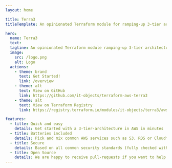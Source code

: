```yaml
---
layout: home

title: Terra3
titleTemplate: An opinionated Terraform module for ramping-up 3-tier architectures in AWS in no time!

hero:
  name: Terra3
  text:
  tagline: An opinionated Terraform module ramping-up 3-tier architectures in AWS in no time!
  image:
    src: /logo.png
    alt: Logo
  actions:
    - theme: brand
      text: Get Started!
      link: /overview
    - theme: alt
      text: View on GitHub
      link: https://github.com/it-objects/terraform-aws-terra3
    - theme: alt
      text: View on Terraform Registry
      link: https://registry.terraform.io/modules/it-objects/terra3/aws/latest

features:
  - title: Quick and easy
    details: Get started with a 3-tier-architecture in AWS in minutes
  - title: Batteries included
    details: Pick and mix common AWS services such as S3, RDS or Cloudfront for your solution
  - title: Secure
    details: Based on all common security standards (fully checked with tfsec)
  - title: Open Source
    details: We are happy to receive pull-requests if you want to help us to improve Terra3!
---
```

